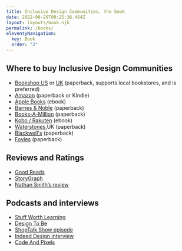 ```yaml
---
title: Inclusive Design Communities, the book
date: 2022-08-20T00:25:36.464Z
layout: layouts/book.njk
permalink: /books/
eleventyNavigation:
  key: Book
  order: "2"
---
```

## Where to buy Inclusive Design Communities

* [Bookshop US](https://bookshop.org/p/books/inclusive-design-communities-sameera-kapila/20097134?ean=9781952616150) or [UK](https://uk.bookshop.org/books/inclusive-design-communities-sameera-kapila/9781952616150) (paperback, supports local bookstores, and is preferred)
* [Amazon](https://a.co/d/6MMG9iB) (paperback or Kindle)
* [Apple Books](https://books.apple.com/us/book/inclusive-design-communities/id6443681832) (ebook)
* [Barnes & Noble](https://www.barnesandnoble.com/w/inclusive-design-communities-sameera-kapila/1143509099?ean=9781952616150) (paperback)
* [Books-A-Million](https://www.booksamillion.com/p/Inclusive-Design-Communities/Sameera-Kapila/9781952616150) (paperback)
* [Kobo / Rakuten](https://www.kobo.com/us/en/ebook/inclusive-design-communities) (ebook)
* [Waterstones](https://www.waterstones.com/book/inclusive-design-communities/sameera-kapila/9781952616150),UK (paperback)
* [Blackwell's](https://blackwells.co.uk/bookshop/product/Inclusive-Design-Communities-by-Sameera-Kapila-author/9781952616150) (paperback)
* [Foyles](https://www.foyles.co.uk/witem/computing-it/inclusive-design-communities,sameera-kapila-9781952616150) (paperback)


## Reviews and Ratings

* [Good Reads](https://www.goodreads.com/book/show/62985337-inclusive-design-communities)
* [StoryGraph](https://app.thestorygraph.com/books/02533b7b-8cc4-4677-abaa-79264e0b1d31)
* [Nathan Smith’s review](https://sonspring.com/journal/inclusive-design-communities/)

## Podcasts and interviews

* [Stuff Worth Learning](https://www.youtube.com/watch?v=eiV6_3pZFc0&list=PLgJIx0-UaB9RvRKbdcRbs05Gl0D1GiCCk&index=3)
* [Design To Be](https://open.spotify.com/episode/0FCYPuMDJTsmyQvFn3N5pO?si=dadf1a47d9034248)
* [ShopTalk Show episode](https://shoptalkshow.com/539/)
* [Indeed Design interview](https://indeed.design/article/sam-kapila-small-acts-can-invite-more-voices-into-design-communities)
* [Code And Pixels](https://www.youtube.com/embed/BfByZk3jS_A)